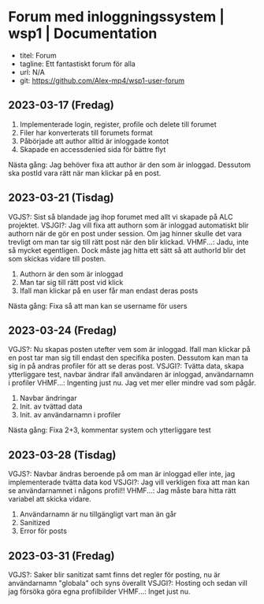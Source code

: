 # Forum med inloggningssystem | wsp1 | Documentation

- titel: Forum
- tagline: Ett fantastiskt forum för alla
- url: N/A
- git: https://github.com/Alex-mp4/wsp1-user-forum

## 2023-03-17 (Fredag)
1. Implementerade login, register, profile och delete till forumet
2. Filer har konverterats till forumets format
3. Påbörjade att author alltid är inloggade kontot
4. Skapade en accessdenied sida för bättre flyt

Nästa gång: Jag behöver fixa att author är den som är inloggad. Dessutom ska postId vara rätt när man klickar på en post.

## 2023-03-21 (Tisdag) 
VGJS?: Sist så blandade jag ihop forumet med allt vi skapade på ALC projektet.
VSJGI?: Jag vill fixa att authorn som är inloggad automatiskt blir authorn när de gör en post under session. Om jag hinner skulle det vara trevligt om man tar sig till rätt post när den blir klickad.
VHMF...: Jadu, inte så mycket egentligen. Dock måste jag hitta ett sätt så att authorId blir det som skickas vidare till posten.

1. Authorn är den som är inloggad
2. Man tar sig till rätt post vid klick
3. Ifall man klickar på en user får man endast deras posts

Nästa gång: Fixa så att man kan se username för users

## 2023-03-24 (Fredag)
VGJS?: Nu skapas posten utefter vem som är inloggad. Ifall man klickar på en post tar man sig till endast den specifika posten. Dessutom kan man ta sig in på andras profiler för att se deras post.
VSJGI?: Tvätta data, skapa ytterliggare test, navbar ändrar ifall användaren är inloggad, användarnamn i profiler
VHMF...: Ingenting just nu. Jag vet mer eller mindre vad som pågår.

1. Navbar ändringar
2. Init. av tvättad data
3. Init. av användarnamn i profiler

Nästa gång: Fixa 2+3, kommentar system och ytterliggare test

## 2023-03-28 (Tisdag)
VGJS?: Navbar ändras beroende på om man är inloggad eller inte, jag implementerade tvätta data kod
VSJGI?: Jag vill verkligen fixa att man kan se användarnamnet i någons profil!!
VHMF...: Jag måste bara hitta rätt variabel att skicka vidare.

1. Användarnamn är nu tillgängligt vart man än går
2. Sanitized
3. Error för posts

## 2023-03-31 (Fredag)
VGJS?: Saker blir sanitizat samt finns det regler för posting, nu är användarnamn "globala" och syns överallt
VSJGI?: Hosting och sedan vill jag försöka göra egna profilbilder
VHMF...: Inget just nu.